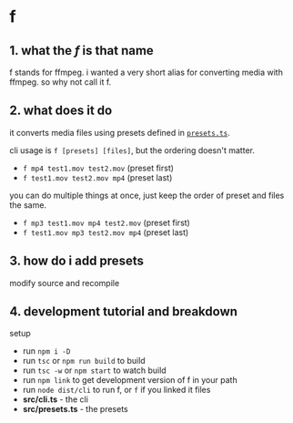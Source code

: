# f

## 1. what the *f* is that name
f stands for ffmpeg. i wanted a very short alias for converting media with ffmpeg. so why not
call it f.

## 2. what does it do
it converts media files using presets defined in [`presets.ts`](./src/presets.ts).

cli usage is `f [presets] [files]`, but the ordering doesn't matter.
- `f mp4 test1.mov test2.mov` (preset first)
- `f test1.mov test2.mov mp4` (preset last)

you can do multiple things at once, just keep the order of preset and files the same.
- `f mp3 test1.mov mp4 test2.mov` (preset first)
- `f test1.mov mp3 test2.mov mp4` (preset last)

## 3. how do i add presets
modify source and recompile

## 4. development tutorial and breakdown
setup
- run `npm i -D`
- run `tsc` or `npm run build` to build
- run `tsc -w` or `npm start` to watch build
- run `npm link` to get development version of f in your path
- run `node dist/cli` to run f, or `f` if you linked it
files
- **src/cli.ts** - the cli
- **src/presets.ts** - the presets
